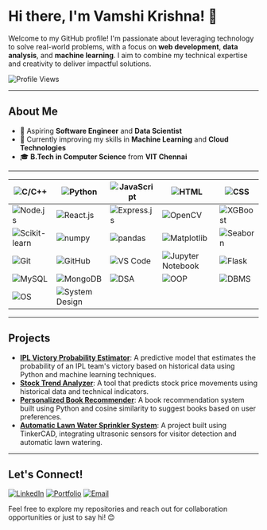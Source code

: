 # Hi there, I'm Vamshi Krishna! 👋

Welcome to my GitHub profile! I'm passionate about leveraging technology to solve real-world problems, with a focus on **web development**, **data analysis**, and **machine learning**. I aim to combine my technical expertise and creativity to deliver impactful solutions.

![Profile Views](https://komarev.com/ghpvc/?username=vammshi2&color=blueviolet)

---

## About Me

- 💼 Aspiring **Software Engineer** and **Data Scientist**
- 🌱 Currently improving my skills in **Machine Learning** and **Cloud Technologies**
- 🎓 **B.Tech in Computer Science** from **VIT Chennai**

---
| ![C/C++](https://img.shields.io/badge/-C%2FC%2B%2B-00599C?style=flat-square&logo=cplusplus&logoColor=white) | ![Python](https://img.shields.io/badge/-Python-3776AB?style=flat-square&logo=python&logoColor=white) | ![JavaScript](https://img.shields.io/badge/-JavaScript-F7DF1E?style=flat-square&logo=javascript&logoColor=black) | ![HTML](https://img.shields.io/badge/-HTML-E34F26?style=flat-square&logo=html5&logoColor=white) | ![CSS](https://img.shields.io/badge/-CSS-1572B6?style=flat-square&logo=css3&logoColor=white) |
|--------------------------------------------------------------------------------------------------------------------------------------------|--------------------------------------------------------------------------------------------------------------------------------------------------------|-------------------------------------------------------------------------------------------------------------------------------------------------------------------|------------------------------------------------------------------------------------------------------------------------|-----------------------------------------------------------------------------------------------------------------------|
| ![Node.js](https://img.shields.io/badge/-Node.js-339933?style=flat-square&logo=node.js&logoColor=white) | ![React.js](https://img.shields.io/badge/-React.js-61DAFB?style=flat-square&logo=react&logoColor=black) | ![Express.js](https://img.shields.io/badge/-Express.js-000000?style=flat-square&logo=express&logoColor=white) | ![OpenCV](https://img.shields.io/badge/-OpenCV-5C3EE8?style=flat-square&logo=opencv&logoColor=white) | ![XGBoost](https://img.shields.io/badge/-XGBoost-3E3D40?style=flat-square&logo=xgboost&logoColor=white) |
| ![Scikit-learn](https://img.shields.io/badge/-Scikit--learn-F7931E?style=flat-square&logo=scikit-learn&logoColor=white) | ![numpy](https://img.shields.io/badge/-NumPy-013243?style=flat-square&logo=numpy&logoColor=white) | ![pandas](https://img.shields.io/badge/-pandas-150458?style=flat-square&logo=pandas&logoColor=white) | ![Matplotlib](https://img.shields.io/badge/-Matplotlib-11557C?style=flat-square&logo=matplotlib&logoColor=white) | ![Seaborn](https://img.shields.io/badge/-Seaborn-9C6B9E?style=flat-square&logo=seaborn&logoColor=white) |
| ![Git](https://img.shields.io/badge/-Git-F05032?style=flat-square&logo=git&logoColor=white) | ![GitHub](https://img.shields.io/badge/-GitHub-181717?style=flat-square&logo=github&logoColor=white) | ![VS Code](https://img.shields.io/badge/-VS%20Code-0078D4?style=flat-square&logo=visualstudiocode&logoColor=white) | ![Jupyter Notebook](https://img.shields.io/badge/-Jupyter%20Notebook-F37626?style=flat-square&logo=jupyter&logoColor=white) | ![Flask](https://img.shields.io/badge/-Flask-000000?style=flat-square&logo=flask&logoColor=white) |
| ![MySQL](https://img.shields.io/badge/-MySQL-4479A1?style=flat-square&logo=mysql&logoColor=white) | ![MongoDB](https://img.shields.io/badge/-MongoDB-47A248?style=flat-square&logo=mongodb&logoColor=white) | ![DSA](https://img.shields.io/badge/-DSA-0E76A8?style=flat-square&logo=java&logoColor=white) | ![OOP](https://img.shields.io/badge/-OOP-4B8BBE?style=flat-square&logo=java&logoColor=white) | ![DBMS](https://img.shields.io/badge/-DBMS-4479A1?style=flat-square&logo=mysql&logoColor=white) |
| ![OS](https://img.shields.io/badge/-OS-01B3E6?style=flat-square&logo=windows&logoColor=white) | ![System Design](https://img.shields.io/badge/-System%20Design-000000?style=flat-square&logo=oracle&logoColor=white) |  |  |  |

---

## Projects

- [**IPL Victory Probability Estimator**](link-to-repo): A predictive model that estimates the probability of an IPL team's victory based on historical data using Python and machine learning techniques.
- [**Stock Trend Analyzer**](link-to-repo): A tool that predicts stock price movements using historical data and technical indicators.
- [**Personalized Book Recommender**](link-to-repo): A book recommendation system built using Python and cosine similarity to suggest books based on user preferences.
- [**Automatic Lawn Water Sprinkler System**](link-to-repo): A project built using TinkerCAD, integrating ultrasonic sensors for visitor detection and automatic lawn watering.

---

## Let's Connect!

[![LinkedIn](https://img.shields.io/badge/-LinkedIn-0077B5?style=flat-square&logo=linkedin&logoColor=white)](https://www.linkedin.com/in/vammshikrishnat/)
[![Portfolio](https://img.shields.io/badge/-Portfolio-333333?style=flat-square&logo=github&logoColor=white)](https://vammshi2.github.io/Vammshi_Portfolio/)
[![Email](https://img.shields.io/badge/-Email-D14836?style=flat-square&logo=gmail&logoColor=white)](mailto:t.vamshikrishna2@gmail.com)

Feel free to explore my repositories and reach out for collaboration opportunities or just to say hi! 😊
